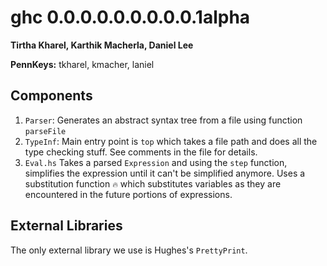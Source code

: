 # ghc 0.0.0.0.0.0.0.0.0.1alpha
**Tirtha Kharel, Karthik Macherla, Daniel Lee**

**PennKeys:** tkharel, kmacher, laniel

## Components
1. `Parser`: Generates an abstract syntax tree from a file using function `parseFile`
2. `TypeInf`: Main entry point is `top` which takes a file path and does all the type checking stuff.
              See comments in the file for details.
3. `Eval.hs` Takes a parsed `Expression` and using the `step` function, simplifies
              the expression until it can't be simplified anymore. Uses a substitution function `🔥`
              which substitutes variables as they are encountered in the future portions of expressions.



## External Libraries
The only external library we use is Hughes's `PrettyPrint`.